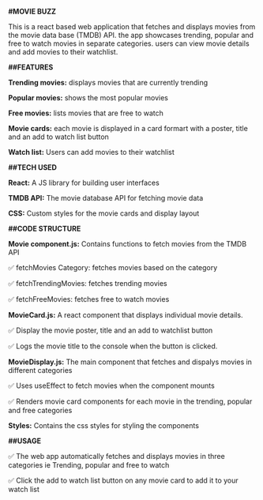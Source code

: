**#MOVIE BUZZ**

This is a react based web application that fetches and displays movies from the movie data base (TMDB) API. the app showcases trending, popular and free to watch movies in separate categories. users can view movie details and add movies to their watchlist.

**##FEATURES**

**Trending movies:** displays movies that are currently trending

**Popular movies:** shows the most popular movies

**Free movies:** lists movies that are free to watch

**Movie cards:** each movie is displayed in a card formart with a poster, title and an add to watch list button

**Watch list:** Users can add movies to their watchlist


**##TECH USED**

**React:** A JS library for building user interfaces

**TMDB API:** The movie database API for fetching movie data

**CSS:** Custom styles for the movie cards and display layout


**##CODE STRUCTURE**

**Movie component.js:** Contains functions to fetch movies from the TMDB API

✅ fetchMovies Category: fetches movies based on the category

✅ fetchTrendingMovies: fetches trending movies

✅ fetchFreeMovies: fetches free to watch movies


**MovieCard.js:** A react component that displays individual movie details.

✅ Display the movie poster, title and an add to watchlist button

✅ Logs the movie title to the console when the button is clicked.


**MovieDisplay.js:** The main component that fetches and dispalys movies in different categories

✅ Uses useEffect to fetch movies when the component mounts

✅ Renders movie card components for each movie in the trending, popular and free categories

**Styles:** Contains the css styles for styling the components


**##USAGE**


✅ The web app automatically fetches and displays movies in three categories ie Trending, popular and free to watch

✅ Click the add to watch list button on any movie card to add it to your watch list

